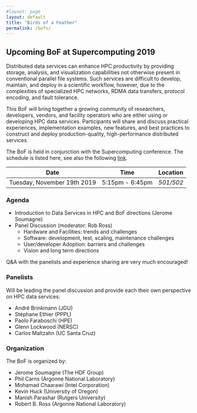 ```yaml
---
#layout: page
layout: default
title: "Birds of a Feather"
permalink: /bofs/
---
```


## Upcoming BoF at Supercomputing 2019

Distributed data services can enhance HPC productivity by providing
storage, analysis, and visualization capabilities not otherwise present in
conventional parallel file systems. Such services are difficult to develop,
maintain, and deploy in a scientific workflow, however, due to the
complexities of specialized HPC networks, RDMA data transfers, protocol
encoding, and fault tolerance.

This BoF will bring together a growing community of researchers,
developers, vendors, and facility operators who are either using or
developing HPC data services. Participants will share and discuss practical
experiences, implementation examples, new features, and best practices to
construct and deploy production-quality, high-performance distributed
services.

The BoF is held in conjunction with the Supercomputing conference.
The schedule is listed here, see also the following [link][SC19-bof].

Date                         | Time              | Location
---------------------------- | ------------------| --------------
Tuesday, November 19th 2019  | 5:15pm - 6:45pm   | *501/502*

### Agenda

* Introduction to Data Services in HPC and BoF directions (Jerome Soumagne)
* Panel Discussion (moderator: Rob Ross)
  * Hardware and Facilities: trends and challenges
  * Software: development, test, scaling, maintenance challenges
  * User/developer Adoption: barriers and challenges
  * Vision and long term directions

Q&A with the panelists and experience sharing are very much encouraged!

### Panelists

Will be leading the panel discussion and provide each their own perspective
on HPC data services:
* André Brinkmann (JGU)
* Stéphane Ethier (PPPL)
* Paolo Faraboschi (HPE)
* Glenn Lockwood (NERSC)
* Carlos Maltzahn (UC Santa Cruz)

### Organization

The BoF is organized by:
* Jerome Soumagne (The HDF Group)
* Phil Carns (Argonne National Laboratory)
* Mohamad Chaarawi (Intel Corporation)
* Kevin Huck (University of Oregon)
* Manish Parashar (Rutgers University)
* Robert B. Ross (Argonne National Laboratory)

[SC19-bof]: https://sc19.supercomputing.org/presentation/?id=bof171&sess=sess286

